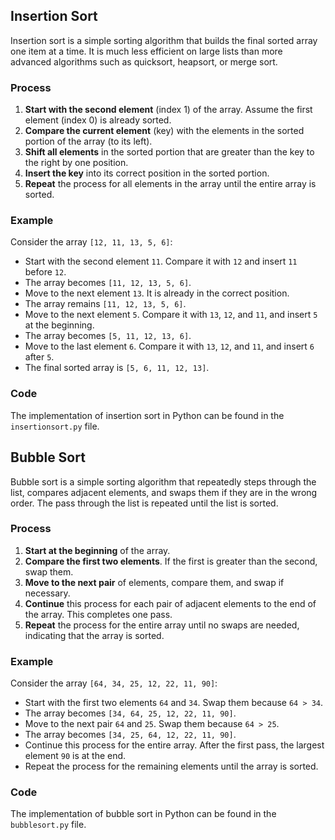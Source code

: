 ## Insertion Sort

Insertion sort is a simple sorting algorithm that builds the final sorted array one item at a time. It is much less efficient on large lists than more advanced algorithms such as quicksort, heapsort, or merge sort.

### Process

1. **Start with the second element** (index 1) of the array. Assume the first element (index 0) is already sorted.
2. **Compare the current element** (key) with the elements in the sorted portion of the array (to its left).
3. **Shift all elements** in the sorted portion that are greater than the key to the right by one position.
4. **Insert the key** into its correct position in the sorted portion.
5. **Repeat** the process for all elements in the array until the entire array is sorted.

### Example

Consider the array `[12, 11, 13, 5, 6]`:

- Start with the second element `11`. Compare it with `12` and insert `11` before `12`.
- The array becomes `[11, 12, 13, 5, 6]`.
- Move to the next element `13`. It is already in the correct position.
- The array remains `[11, 12, 13, 5, 6]`.
- Move to the next element `5`. Compare it with `13`, `12`, and `11`, and insert `5` at the beginning.
- The array becomes `[5, 11, 12, 13, 6]`.
- Move to the last element `6`. Compare it with `13`, `12`, and `11`, and insert `6` after `5`.
- The final sorted array is `[5, 6, 11, 12, 13]`.

### Code

The implementation of insertion sort in Python can be found in the `insertionsort.py` file.

## Bubble Sort

Bubble sort is a simple sorting algorithm that repeatedly steps through the list, compares adjacent elements, and swaps them if they are in the wrong order. The pass through the list is repeated until the list is sorted.

### Process

1. **Start at the beginning** of the array.
2. **Compare the first two elements**. If the first is greater than the second, swap them.
3. **Move to the next pair** of elements, compare them, and swap if necessary.
4. **Continue** this process for each pair of adjacent elements to the end of the array. This completes one pass.
5. **Repeat** the process for the entire array until no swaps are needed, indicating that the array is sorted.

### Example

Consider the array `[64, 34, 25, 12, 22, 11, 90]`:

- Start with the first two elements `64` and `34`. Swap them because `64 > 34`.
- The array becomes `[34, 64, 25, 12, 22, 11, 90]`.
- Move to the next pair `64` and `25`. Swap them because `64 > 25`.
- The array becomes `[34, 25, 64, 12, 22, 11, 90]`.
- Continue this process for the entire array. After the first pass, the largest element `90` is at the end.
- Repeat the process for the remaining elements until the array is sorted.

### Code

The implementation of bubble sort in Python can be found in the `bubblesort.py` file.
